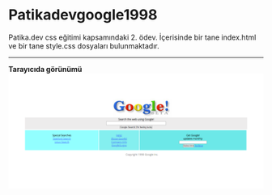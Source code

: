 # Patikadevgoogle1998
Patika.dev css eğitimi kapsamındaki 2. ödev. İçerisinde  bir tane  index.html ve  bir tane style.css dosyaları bulunmaktadır.

 ----------------------------------
 **Tarayıcıda görünümü**
 ![İmage](css_hw2.png)


